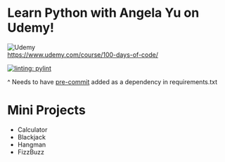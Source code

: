 # Learn Python with Angela Yu on Udemy!

![Udemy](https://img.shields.io/badge/Udemy-A435F0?style=for-the-badge&logo=Udemy&logoColor=white)   
https://www.udemy.com/course/100-days-of-code/


[![linting: pylint](https://img.shields.io/badge/linting-pylint-yellowgreen)](https://github.com/pylint-dev/pylint)

^ Needs to have [pre-commit](https://pre-commit.com/) added as a dependency in requirements.txt  

# Mini Projects
- Calculator
- Blackjack
- Hangman
- FizzBuzz
